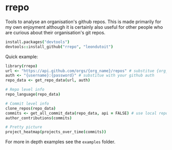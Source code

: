 rrepo
=====

Tools to analyse an organisation's github repos. This is made primarily for my own enjoyment although it is certainly also useful for other people who are curious about their organisation's git repos.

```coffee
install.packages("devtools")
devtools::install_github("rrepo", "leondutoit")
```

Quick example:
```coffee
library(rrepo)
url <- "https://api.github.com/orgs/{org_name}/repos" # substitue {org_name} with name
auth <- "{username}:{password}" # substitue with your github auth
repo_data <- get_repo_data(url, auth)

# Repo level info
repo_language(repo_data)

# Commit level info
clone_repos(repo_data)
commits <- get_all_commit_data(repo_data, api = FALSE) # use local repos
author_contributions(commits)

# Pretty picture
project_heatmap(projects_over_time(commits))

```

For more in depth examples see the `examples` folder.
